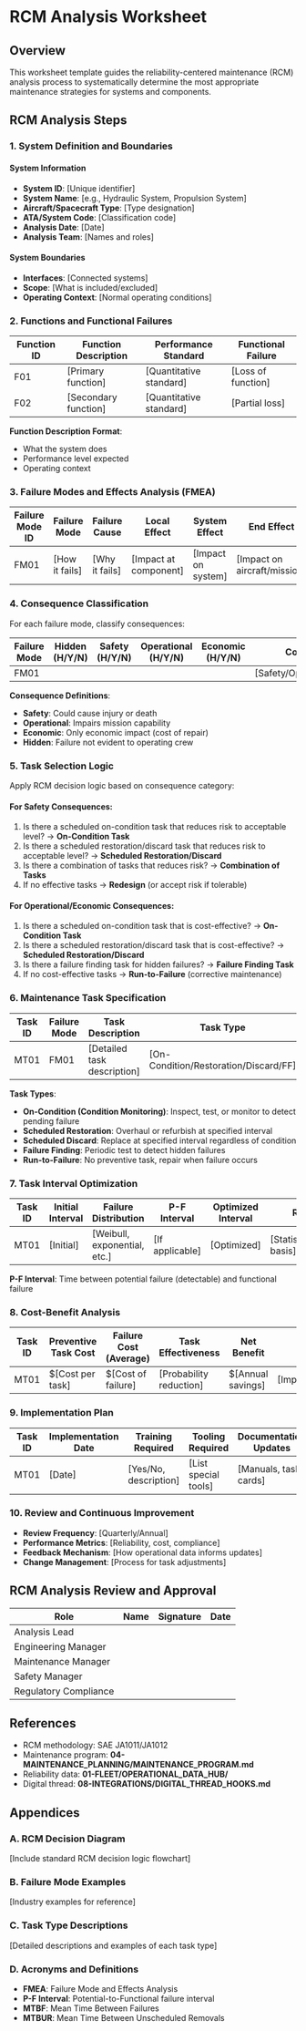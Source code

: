 # RCM Analysis Worksheet

## Overview

This worksheet template guides the reliability-centered maintenance (RCM) analysis process to systematically determine the most appropriate maintenance strategies for systems and components.

## RCM Analysis Steps

### 1. System Definition and Boundaries

#### System Information
- **System ID**: [Unique identifier]
- **System Name**: [e.g., Hydraulic System, Propulsion System]
- **Aircraft/Spacecraft Type**: [Type designation]
- **ATA/System Code**: [Classification code]
- **Analysis Date**: [Date]
- **Analysis Team**: [Names and roles]

#### System Boundaries
- **Interfaces**: [Connected systems]
- **Scope**: [What is included/excluded]
- **Operating Context**: [Normal operating conditions]

### 2. Functions and Functional Failures

| Function ID | Function Description | Performance Standard | Functional Failure |
|-------------|---------------------|---------------------|-------------------|
| F01 | [Primary function] | [Quantitative standard] | [Loss of function] |
| F02 | [Secondary function] | [Quantitative standard] | [Partial loss] |

**Function Description Format**: 
- What the system does
- Performance level expected
- Operating context

### 3. Failure Modes and Effects Analysis (FMEA)

| Failure Mode ID | Failure Mode | Failure Cause | Local Effect | System Effect | End Effect | Detection Method |
|-----------------|--------------|---------------|--------------|---------------|------------|------------------|
| FM01 | [How it fails] | [Why it fails] | [Impact at component] | [Impact on system] | [Impact on aircraft/mission] | [How detected] |

### 4. Consequence Classification

For each failure mode, classify consequences:

| Failure Mode | Hidden (H/Y/N) | Safety (H/Y/N) | Operational (H/Y/N) | Economic (H/Y/N) | Consequence Category |
|--------------|----------------|----------------|---------------------|------------------|---------------------|
| FM01 | | | | | [Safety/Operational/Economic/Hidden] |

**Consequence Definitions**:
- **Safety**: Could cause injury or death
- **Operational**: Impairs mission capability
- **Economic**: Only economic impact (cost of repair)
- **Hidden**: Failure not evident to operating crew

### 5. Task Selection Logic

Apply RCM decision logic based on consequence category:

#### For Safety Consequences:
1. Is there a scheduled on-condition task that reduces risk to acceptable level? → **On-Condition Task**
2. Is there a scheduled restoration/discard task that reduces risk to acceptable level? → **Scheduled Restoration/Discard**
3. Is there a combination of tasks that reduces risk? → **Combination of Tasks**
4. If no effective tasks → **Redesign** (or accept risk if tolerable)

#### For Operational/Economic Consequences:
1. Is there a scheduled on-condition task that is cost-effective? → **On-Condition Task**
2. Is there a scheduled restoration/discard task that is cost-effective? → **Scheduled Restoration/Discard**
3. Is there a failure finding task for hidden failures? → **Failure Finding Task**
4. If no cost-effective tasks → **Run-to-Failure** (corrective maintenance)

### 6. Maintenance Task Specification

| Task ID | Failure Mode | Task Description | Task Type | Interval | Resources Required | Acceptance Criteria |
|---------|--------------|------------------|-----------|----------|-------------------|-------------------|
| MT01 | FM01 | [Detailed task description] | [On-Condition/Restoration/Discard/FF] | [Hours/cycles/calendar] | [Labor, tools, parts] | [Pass/fail criteria] |

**Task Types**:
- **On-Condition (Condition Monitoring)**: Inspect, test, or monitor to detect pending failure
- **Scheduled Restoration**: Overhaul or refurbish at specified interval
- **Scheduled Discard**: Replace at specified interval regardless of condition
- **Failure Finding**: Periodic test to detect hidden failures
- **Run-to-Failure**: No preventive task, repair when failure occurs

### 7. Task Interval Optimization

| Task ID | Initial Interval | Failure Distribution | P-F Interval | Optimized Interval | Rationale |
|---------|------------------|---------------------|--------------|-------------------|-----------|
| MT01 | [Initial] | [Weibull, exponential, etc.] | [If applicable] | [Optimized] | [Statistical/cost/risk basis] |

**P-F Interval**: Time between potential failure (detectable) and functional failure

### 8. Cost-Benefit Analysis

| Task ID | Preventive Task Cost | Failure Cost (Average) | Task Effectiveness | Net Benefit | Decision |
|---------|---------------------|------------------------|-------------------|-------------|----------|
| MT01 | $[Cost per task] | $[Cost of failure] | [Probability reduction] | $[Annual savings] | [Implement/Reject] |

### 9. Implementation Plan

| Task ID | Implementation Date | Training Required | Tooling Required | Documentation Updates | Responsibility |
|---------|-------------------|-------------------|------------------|---------------------|----------------|
| MT01 | [Date] | [Yes/No, description] | [List special tools] | [Manuals, task cards] | [Name/role] |

### 10. Review and Continuous Improvement

- **Review Frequency**: [Quarterly/Annual]
- **Performance Metrics**: [Reliability, cost, compliance]
- **Feedback Mechanism**: [How operational data informs updates]
- **Change Management**: [Process for task adjustments]

## RCM Analysis Review and Approval

| Role | Name | Signature | Date |
|------|------|-----------|------|
| Analysis Lead | | | |
| Engineering Manager | | | |
| Maintenance Manager | | | |
| Safety Manager | | | |
| Regulatory Compliance | | | |

## References

- RCM methodology: SAE JA1011/JA1012
- Maintenance program: **04-MAINTENANCE_PLANNING/MAINTENANCE_PROGRAM.md**
- Reliability data: **01-FLEET/OPERATIONAL_DATA_HUB/**
- Digital thread: **08-INTEGRATIONS/DIGITAL_THREAD_HOOKS.md**

## Appendices

### A. RCM Decision Diagram
[Include standard RCM decision logic flowchart]

### B. Failure Mode Examples
[Industry examples for reference]

### C. Task Type Descriptions
[Detailed descriptions and examples of each task type]

### D. Acronyms and Definitions
- **FMEA**: Failure Mode and Effects Analysis
- **P-F Interval**: Potential-to-Functional failure interval
- **MTBF**: Mean Time Between Failures
- **MTBUR**: Mean Time Between Unscheduled Removals
